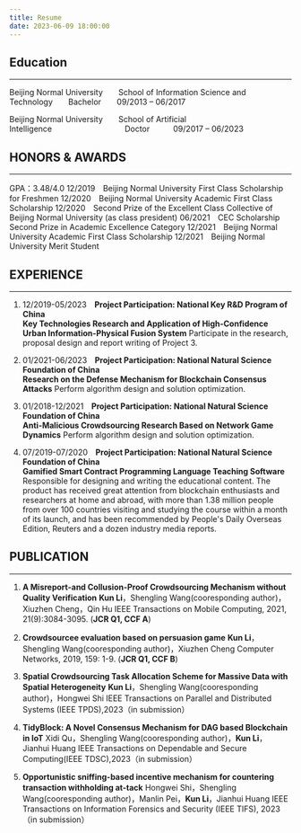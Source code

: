 ```yaml
---
title: Resume
date: 2023-06-09 18:00:00
---
```

## Education
***
Beijing Normal University&emsp;&emsp;School of Information Science and Technology&emsp;&emsp;Bachelor&emsp;&emsp;09/2013 – 06/2017

Beijing Normal University&emsp;&emsp;School of Artificial Intelligence&nbsp;&emsp;&emsp;&emsp;&emsp;&emsp;&emsp;&emsp;&emsp;&emsp;Doctor&emsp;&emsp;&emsp;09/2017 – 06/2023

## HONORS & AWARDS
***
GPA：3.48/4.0
12/2019&emsp;Beijing Normal University First Class Scholarship for Freshmen
12/2020&emsp;Beijing Normal University Academic First Class Scholarship
12/2020&emsp;Second Prize of the Excellent Class Collective of Beijing Normal University (as class president)
06/2021&emsp;CEC Scholarship Second Prize in Academic Excellence Category
12/2021&emsp;Beijing Normal University Academic First Class Scholarship
12/2021&emsp;Beijing Normal University Merit Student

## EXPERIENCE
***
1. 12/2019-05/2023&emsp;**Project Participation: National Key R&D Program of China**                                                         
**Key Technologies Research and Application of High-Confidence Urban Information-Physical Fusion System**
Participate in the research, proposal design and report writing of Project 3.

2. 01/2021-06/2023&emsp;**Project Participation: National Natural Science Foundation of China**                                            
**Research on the Defense Mechanism for Blockchain Consensus Attacks**
Perform algorithm design and solution optimization.

3. 01/2018-12/2021&emsp;**Project Participation: National Natural Science Foundation of China**                                             
**Anti-Malicious Crowdsourcing Research Based on Network Game Dynamics**
Perform algorithm design and solution optimization.

4. 07/2019-07/2020&emsp;**Project Participation: National Natural Science Foundation of China**                                             
**Gamified Smart Contract Programming Language Teaching Software**
Responsible for designing and writing the educational content. The product has received great attention from blockchain enthusiasts and researchers at home and abroad, with more than 1.38 million people from over 100 countries visiting and studying the course within a month of its launch, and has been recommended by People's Daily Overseas Edition, Reuters and a dozen industry media reports.

## PUBLICATION
***
1. **A Misreport-and Collusion-Proof Crowdsourcing Mechanism without Quality Verification**
**Kun Li**，Shengling Wang(cooresponding author)，Xiuzhen Cheng，Qin Hu
IEEE Transactions on Mobile Computing, 2021, 21(9):3084-3095. (**JCR Q1, CCF A**)

2. **Crowdsourcee evaluation based on persuasion game**
**Kun Li**，Shengling Wang(cooresponding author)，Xiuzhen Cheng
Computer Networks, 2019, 159: 1-9. (**JCR Q1, CCF B**)

3. **Spatial Crowdsourcing Task Allocation Scheme for Massive Data with Spatial Heterogeneity**
**Kun Li**，Shengling Wang(cooresponding author)，Hongwei Shi
IEEE Transactions on Parallel and Distributed Systems (IEEE TPDS),2023（in submission）

4. **TidyBlock: A Novel Consensus Mechanism for DAG based Blockchain in IoT**
Xidi Qu，Shengling Wang(cooresponding author)，**Kun Li**，Jianhui Huang
IEEE Transactions on Dependable and Secure Computing(IEEE TDSC),2023（in submission）

5. **Opportunistic sniffing-based incentive mechanism for countering transaction withholding at-tack**
Hongwei Shi，Shengling Wang(cooresponding author)，Manlin Pei，**Kun Li**，Jianhui Huang
IEEE Transactions on Information Forensics and Security (IEEE TIFS), 2023 （in submission）
